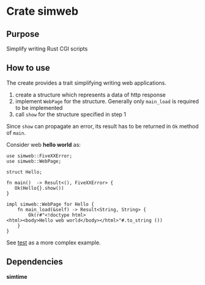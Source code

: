 # Crate simweb

## Purpose

Simplify writing Rust CGI scripts

## How to use

The create provides a trait simplifying writing web applications. 

1. create a structure which represents a data of http response
2. implement `WebPage` for the structure. Generally only `main_load` is required to be implemented
3. call `show` for the structure specified in step 1

Since `show` can propagate an error, its result has to be returned in `Ok` method of `main`.

Consider web **hello world** as:

```
use simweb::FiveXXError;
use simweb::WebPage;

struct Hello;

fn main()  -> Result<(), FiveXXError> {
   Ok(Hello{}.show()) 
}

impl simweb::WebPage for Hello {
    fn main_load(&self) -> Result<String, String> {
        Ok(r#"<!doctype html>
<html><body>Hello web world</body></html>"#.to_string ())
    }
}
```

See [test](https://github.com/vernisaz/simweb/blob/master/test/test.rs) as a more complex example.

## Dependencies

**simtime**